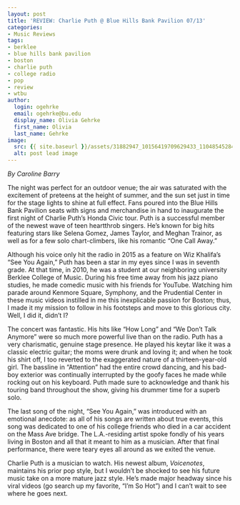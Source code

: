 ```yaml
---
layout: post
title: 'REVIEW: Charlie Puth @ Blue Hills Bank Pavilion 07/13'
categories:
- Music Reviews
tags:
- berklee
- blue hills bank pavilion
- boston
- charlie puth
- college radio
- pop
- review
- wtbu
author:
  login: ogehrke
  email: ogehrke@bu.edu
  display_name: Olivia Gehrke
  first_name: Olivia
  last_name: Gehrke
image:
  src: {{ site.baseurl }}/assets/31882947_10156419709629433_1104854528437518336_n.jpg
  alt: post lead image
---
```


_By Caroline Barry_

The night was perfect for an outdoor venue; the air was saturated with the excitement of preteens at the height of summer, and the sun set just in time for the stage lights to shine at full effect. Fans poured into the Blue Hills Bank Pavilion seats with signs and merchandise in hand to inaugurate the first night of Charlie Puth’s Honda Civic tour. Puth is a successful member of the newest wave of teen heartthrob singers. He’s known for big hits featuring stars like Selena Gomez, James Taylor, and Meghan Trainor, as well as for a few solo chart-climbers, like his romantic “One Call Away.”

Although his voice only hit the radio in 2015 as a feature on Wiz Khalifa’s “See You Again,” Puth has been a star in my eyes since I was in seventh grade. At that time, in 2010, he was a student at our neighboring university Berklee College of Music. During his free time away from his jazz piano studies, he made comedic music with his friends for YouTube. Watching him parade around Kenmore Square, Symphony, and the Prudential Center in these music videos instilled in me this inexplicable passion for Boston; thus, I made it my mission to follow in his footsteps and move to this glorious city. Well, I did it, didn’t I?

The concert was fantastic. His hits like “How Long” and “We Don’t Talk Anymore” were so much more powerful live than on the radio. Puth has a very charismatic, genuine stage presence. He played his keytar like it was a classic electric guitar; the moms were drunk and loving it; and when he took his shirt off, I too reverted to the exaggerated nature of a thirteen-year-old girl. The bassline in “Attention” had the entire crowd dancing, and his bad-boy exterior was continually interrupted by the goofy faces he made while rocking out on his keyboard. Puth made sure to acknowledge and thank his touring band throughout the show, giving his drummer time for a superb solo.

The last song of the night, “See You Again,” was introduced with an emotional anecdote: as all of his songs are written about true events, this song was dedicated to one of his college friends who died in a car accident on the Mass Ave bridge. The L.A.-residing artist spoke fondly of his years living in Boston and all that it meant to him as a musician. After that final performance, there were teary eyes all around as we exited the venue.

Charlie Puth is a musician to watch. His newest album, _Voicenotes_, maintains his prior pop style, but I wouldn’t be shocked to see his future music take on a more mature jazz style. He’s made major headway since his viral videos (go search up my favorite, “I’m So Hot”) and I can’t wait to see where he goes next.